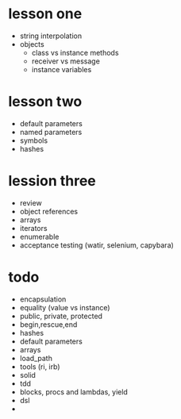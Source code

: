 # lesson one

* string interpolation
* objects
  * class vs instance methods
  * receiver vs message
  * instance variables

# lesson two

* default parameters
* named parameters
* symbols
* hashes

# lession three

* review
* object references
* arrays
* iterators
* enumerable
* acceptance testing (watir, selenium, capybara)

# todo

* encapsulation
* equality (value vs instance)
* public, private, protected
* begin,rescue,end
* hashes
* default parameters
* arrays
* load_path
* tools (ri, irb)
* solid
* tdd
* blocks, procs and lambdas, yield
* dsl
* 


